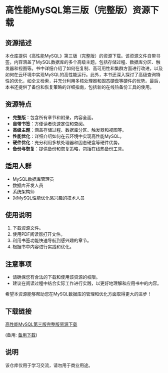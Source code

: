 # 高性能MySQL第三版（完整版）资源下载

## 资源描述

本仓库提供《高性能MySQL》第三版（完整版）的资源下载。该资源文件自带书签，内容涵盖了MySQL数据库的多个高级主题，包括存储过程、数据库分区、触发器和视图等。书中详细介绍了如何在复制、高可用性和集群方面进行改进，以及如何在云环境中实现MySQL的高性能运行。此外，本书还深入探讨了高级查询特性的优化，如全文检索，并充分利用多核处理器和固态硬盘等硬件的优势。最后，本书还提供了备份和恢复策略的详细指南，包括新的在线热备份工具的使用。

## 资源特点

- **完整版**：包含所有章节和附录，内容全面。
- **自带书签**：方便读者快速定位和查阅。
- **高级主题**：涵盖存储过程、数据库分区、触发器和视图等。
- **性能优化**：详细介绍如何在云环境中实现高性能MySQL。
- **硬件优化**：充分利用多核处理器和固态硬盘等硬件优势。
- **备份与恢复**：提供备份和恢复策略，包括在线热备份工具。

## 适用人群

- MySQL数据库管理员
- 数据库开发人员
- 系统架构师
- 对MySQL性能优化感兴趣的技术人员

## 使用说明

1. 下载资源文件。
2. 使用PDF阅读器打开文件。
3. 利用书签功能快速导航到感兴趣的章节。
4. 根据书中内容进行实践和优化。

## 注意事项

- 请确保您有合法的下载和使用该资源的权限。
- 建议在阅读过程中结合实际工作进行实践，以更好地理解和应用书中的内容。

希望本资源能够帮助您在MySQL数据库的管理和优化方面取得更大的进步！

## 下载链接
[高性能MySQL第三版完整版资源下载](https://pan.quark.cn/s/d7dfb479aefd) 

(备用: [备用下载](https://pan.baidu.com/s/17gmN-SJqsSmYO-am-IN9Jg?pwd=1234))

## 说明

该仓库仅用于学习交流，请勿用于商业用途。
